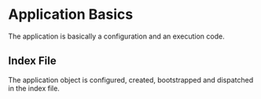 <? menu(BASICS, 'Application') ?>

# Application Basics

The application is basically a configuration and an execution code.


## Index File

The application object is configured, created, bootstrapped and dispatched in the index file.

<?= example_php('App.create') ?>
